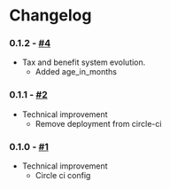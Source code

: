 # Changelog

### 0.1.2 - [#4](https://github.com/openfisca/country-template/pull/4)

* Tax and benefit system evolution.
  - Added age_in_months

### 0.1.1 - [#2](https://github.com/openfisca/country-template/pull/2)

* Technical improvement
  - Remove deployment from circle-ci

### 0.1.0 - [#1](https://github.com/openfisca/country-template/pull/1)

* Technical improvement
  - Circle ci config

